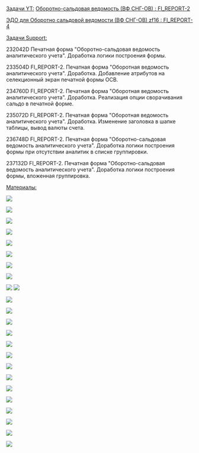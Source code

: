 
<u>Задачи YT:</u>
[Оборотно-сальдовая ведомость (ВФ СНГ-ОВ) : FI_REPORT-2](https://yt.surgutneftegas.ru:4443/issue/FI_REPORT-2)

[ЭДО для Оборотно сальдовой ведомости (ВФ СНГ-ОВ) zf16 : FI_REPORT-4](https://yt.surgutneftegas.ru:4443/issue/FI_REPORT-4)

<u>Задачи Support:</u>
<p>232042D Печатная форма "Оборотно-сальдовая ведомость аналитического учета". Доработка логики построения формы.</p>
<p>233504D FI_REPORT-2. Печатная форма "Оборотная ведомость аналитического учета". Доработка. Добавление атрибутов на селекционный экран печатной формы ОСВ.</p>
<p>234760D FI_REPORT-2. Печатная форма "Оборотная ведомость аналитического учета". Доработка. Реализация опции сворачивания сальдо в печатной форме.</p>
<p>235072D FI_REPORT-2. Печатная форма "Оборотная ведомость аналитического учета". Доработка. Изменение заголовка в шапке таблицы, вывод валюты счета.</p>
<p>236748D FI_REPORT-2. Печатная форма "Оборотно-сальдовая ведомость аналитического учета". Доработка логики построения формы при отсутствии аналитик в списке группировки.</p>
<p>237132D FI_REPORT-2. Печатная форма "Оборотно-сальдовая ведомость аналитического учета". Доработка логики построения формы, вложенная группировка.</p>

<u>Материалы:</u>

![](msedge_r3QJRlhnrW.png)

![](WINWORD_PX08JdSXSM.png)

![](WINWORD_8lGXOyeXTx.png)

![](Pasted%20image%2020250702081235.png)

![](Pasted%20image%2020250702081309.png)

![](Pasted%20image%2020250702081331.png)

![](Pasted%20image%2020250702081356.png)

![](Pasted%20image%2020250703125610.png)

![](Pasted%20image%2020250703140950.png)
![](Pasted%20image%2020250703141022.png)

![](Pasted%20image%2020250709153544.png)

![](Pasted%20image%2020250710083959.png)

![](Pasted%20image%2020250710084030.png)

![](Pasted%20image%2020250710084055.png)

![](Pasted%20image%2020250711075519.png)

![](msedge_bG5SB4WKcZ.png)

![](Pasted%20image%2020250721071729.png)

![](msedge_xncYuYY7Hh.png)

![](Pasted%20image%2020250723115154.png)

![](Pasted%20image%2020250903102900.png)

![](Pasted%20image%2020250903102928.png)

![](Pasted%20image%2020250903102954.png)

![](Pasted%20image%2020250903103016.png)

![](Pasted%20image%2020250903110658.png)
































